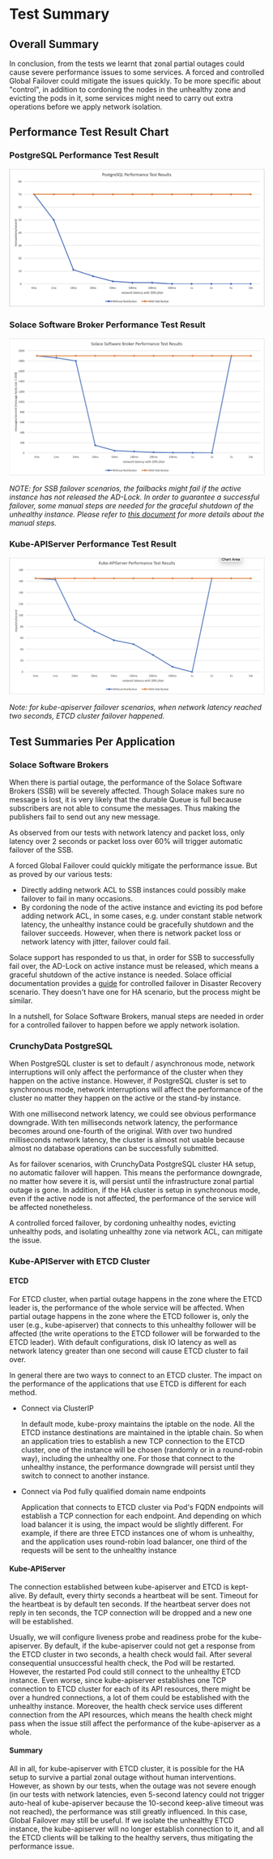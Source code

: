 # Test Summary

## Overall Summary

In conclusion, from the tests we learnt that zonal partial outages could cause severe performance issues to some services. A forced and controlled Global Failover could mitigate the issues quickly. To be more specific about "control", in addition to cordoning the nodes in the unhealthy zone and evicting the pods in it, some services might need to carry out extra operations before we apply network isolation.

## Performance Test Result Chart

### PostgreSQL Performance Test Result

![PostgreSQL Performance Test Result](PostgreSQL_performance_test_results.png)

### Solace Software Broker Performance Test Result

![Solace Software Broker Performance Test Result](Solace_performance_test_results.png)

*NOTE: for SSB failover scenarios, the failbacks might fail if the active instance has not released the AD-Lock. In order to guarantee a successful failover, some manual steps are needed for the graceful shutdown of the unhealthy instance. Please refer to [this document](https://docs.solace.com/Features/DR-Replication/Perf-Con-Fail-Over.htm) for more details about the manual steps.*

### Kube-APIServer Performance Test Result

![Kube-APIServer Performance Test Result](Kube_APIServer_performance_test_results.png)

*Note: for kube-apiserver failover scenarios, when network latency reached two seconds, ETCD cluster failover happened.*

## Test Summaries Per Application

### Solace Software Brokers

When there is partial outage, the performance of the Solace Software Brokers (SSB) will be severely affected. Though Solace makes sure no message is lost, it is very likely that the durable Queue is full because subscribers are not able to consume the messages. Thus making the publishers fail to send out any new message.

As observed from our tests with network latency and packet loss, only latency over 2 seconds or packet loss over 60% will trigger automatic failover of the SSB.

A forced Global Failover could quickly mitigate the performance issue. But as proved by our various tests:
- Directly adding network ACL to SSB instances could possibly make failover to fail in many occasions.
- By cordoning the node of the active instance and evicting its pod before adding network ACL, in some cases, e.g. under constant stable network latency, the unhealthy instance could be gracefully shutdown and the failover succeeds. However, when there is network packet loss or network latency with jitter, failover could fail.

Solace support has responded to us that, in order for SSB to successfully fail over, the AD-Lock on active instance must be released, which means a graceful shutdown of the active instance is needed. Solace official documentation provides a [guide](https://docs.solace.com/Features/DR-Replication/Perf-Con-Fail-Over.htm) for controlled failover in Disaster Recovery scenario. They doesn't have one for HA scenario, but the process might be similar.

In a nutshell, for Solace Software Brokers, manual steps are needed in order for a controlled failover to happen before we apply network isolation.

### CrunchyData PostgreSQL

When PostgreSQL cluster is set to default / asynchronous mode, network interruptions will only affect the performance of the cluster when they happen on the active instance. However, if PostgreSQL cluster is set to synchronous mode, network interruptions will affect the performance of the cluster no matter they happen on the active or the stand-by instance.

With one millisecond network latency, we could see obvious performance downgrade. With ten milliseconds network latency, the performance becomes around one-fourth of the original. With over two hundred milliseconds network latency, the cluster is almost not usable because almost no database operations can be successfully submitted.

As for failover scenarios, with CrunchyData PostgreSQL cluster HA setup, no automatic failover will happen. This means the performance downgrade, no matter how severe it is, will persist until the infrastructure zonal partial outage is gone. In addition, if the HA cluster is setup in synchronous mode, even if the active node is not affected, the performance of the service will be affected nonetheless.

A controlled forced failover, by cordoning unhealthy nodes, evicting unhealthy pods, and isolating unhealthy zone via network ACL, can mitigate the issue.

### Kube-APIServer with ETCD Cluster

#### ETCD

For ETCD cluster, when partial outage happens in the zone where the ETCD leader is, the performance of the whole service will be affected. When partial outage happens in the zone where the ETCD follower is, only the user (e.g., kube-apiserver) that connects to this unhealthy follower will be affected (the write operations to the ETCD follower will be forwarded to the ETCD leader). With default configurations, disk IO latency as well as network latency greater than one second will cause ETCD cluster to fail over.

In general there are two ways to connect to an ETCD cluster. The impact on the performance of the applications that use ETCD is different for each method.

- Connect via ClusterIP
  
  In default mode, kube-proxy maintains the iptable on the node. All the ETCD instance destinations are maintained in the iptable chain. So when an application tries to establish a new TCP connection to the ETCD cluster, one of the instance will be chosen (randomly or in a round-robin way), including the unhealthy one. For those that connect to the unhealthy instance, the performance downgrade will persist until they switch to connect to another instance.

- Connect via Pod fully qualified domain name endpoints

  Application that connects to ETCD cluster via Pod's FQDN endpoints will establish a TCP connection for each endpoint. And depending on which load balancer it is using, the impact would be slightly different. For example, if there are three ETCD instances one of whom is unhealthy, and the application uses round-robin load balancer, one third of the requests will be sent to the unhealthy instance

#### Kube-APIServer

The connection established between kube-apiserver and ETCD is kept-alive. By default, every thirty seconds a heartbeat will be sent. Timeout for the heartbeat is by default ten seconds. If the heartbeat server does not reply in ten seconds, the TCP connection will be dropped and a new one will be established.

Usually, we will configure liveness probe and readiness probe for the kube-apiserver. By default, if the kube-apiserver could not get a response from the ETCD cluster in two seconds, a health check would fail. After several consequential unsuccessful health check, the Pod will be restarted. However, the restarted Pod could still connect to the unhealthy ETCD instance. Even worse, since kube-apiserver establishes one TCP connection to ETCD cluster for each of its API resources, there might be over a hundred connections, a lot of them could be established with the unhealthy instance. Moreover, the health check service uses different connection from the API resources, which means the health check might pass when the issue still affect the performance of the kube-apiserver as a whole.

#### Summary

All in all, for kube-apiserver with ETCD cluster, it is possible for the HA setup to survive a partial zonal outage without human interventions. However, as shown by our tests, when the outage was not severe enough (in our tests with network latencies, even 5-second latency could not trigger auto-heal of kube-apiserver because the 10-second keep-alive timeout was not reached), the performance was still greatly influenced. In this case, Global Failover may still be useful. If we isolate the unhealthy ETCD instance, the kube-apiserver will no longer establish connection to it, and all the ETCD clients will be talking to the healthy servers, thus mitigating the performance issue.
